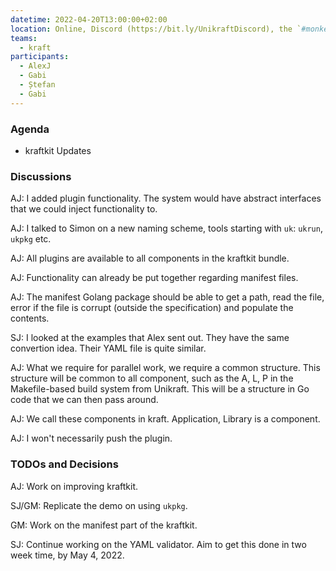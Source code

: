 ```yaml
---
datetime: 2022-04-20T13:00:00+02:00
location: Online, Discord (https://bit.ly/UnikraftDiscord), the `#monkey-business` voice channel
teams:
  - kraft
participants:
  - AlexJ
  - Gabi
  - Ștefan
  - Gabi
---
```


### Agenda

* kraftkit Updates

### Discussions

AJ: I added plugin functionality.
The system would have abstract interfaces that we could inject functionality to.

AJ: I talked to Simon on a new naming scheme, tools starting with `uk`: `ukrun`, `ukpkg` etc.

AJ: All plugins are available to all components in the kraftkit bundle.

AJ: Functionality can already be put together regarding manifest files.

AJ: The manifest Golang package should be able to get a path, read the file, error if the file is corrupt (outside the specification) and populate the contents.

SJ: I looked at the examples that Alex sent out.
They have the same convertion idea.
Their YAML file is quite similar.

AJ: What we require for parallel work, we require a common structure.
This structure will be common to all component, such as the A, L, P in the Makefile-based build system from Unikraft.
This will be a structure in Go code that we can then pass around.

AJ: We call these components in kraft.
Application, Library is a component.

AJ: I won't necessarily push the plugin.

### TODOs and Decisions

AJ: Work on improving kraftkit.

SJ/GM: Replicate the demo on using `ukpkg`.

GM: Work on the manifest part of the kraftkit.

SJ: Continue working on the YAML validator.
Aim to get this done in two week time, by May 4, 2022.
